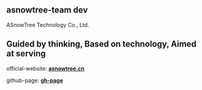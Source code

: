##    asnowtree-team dev  

ASnowTree Technology Co., Ltd. 

##  Guided by thinking, Based on technology, Aimed at serving 

official-website: [**asnowtree.cn**](https://www.asnowtree.cn)

github-page: [**gh-page**](https://asnowtree.github.io)
